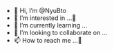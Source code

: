 - 👋 Hi, I’m @NyuBto
- 👀 I’m interested in ...👀
- 🌱 I’m currently learning ...
- 💞️ I’m looking to collaborate on ...
- 📫 How to reach me ...👋

<!---
NyuBto/NyuBto is a ✨ special ✨ repository because its `README.md` (this file) appears on your GitHub profile.
You can click the Preview link to take a look at your changes.
--->
